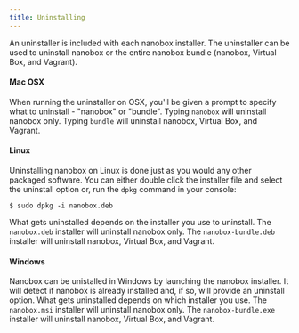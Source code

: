 ```yaml
---
title: Uninstalling
---
```


An uninstaller is included with each nanobox installer. The uninstaller can be used to uninstall nanobox or the entire nanobox bundle (nanobox, Virtual Box, and Vagrant).

#### Mac OSX
When running the uninstaller on OSX, you'll be given a prompt to specify what to uninstall - "nanobox" or "bundle". Typing `nanobox` will uninstall nanobox only. Typing `bundle` will uninstall nanobox, Virtual Box, and Vagrant.

#### Linux
Uninstalling nanobox on Linux is done just as you would any other packaged software. You can either double click the installer file and select the uninstall option or, run the `dpkg` command in your console:

```shell
$ sudo dpkg -i nanobox.deb
```

What gets uninstalled depends on the installer you use to uninstall. The `nanobox.deb` installer will uninstall nanobox only. The `nanobox-bundle.deb` installer will uninstall nanobox, Virtual Box, and Vagrant.

#### Windows
Nanobox can be unistalled in Windows by launching the nanobox installer. It will detect if nanobox is already installed and, if so, will provide an uninstall option. What gets uninstalled depends on which installer you use. The `nanobox.msi` installer will uninstall nanobox only. The `nanobox-bundle.exe` installer will uninstall nanobox, Virtual Box, and Vagrant.
